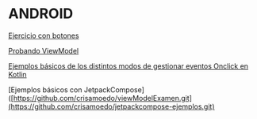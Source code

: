 # ANDROID
[Ejercicio con botones](https://github.com/crisamoedo/EjercicioPruebaBoton.git)

[Probando ViewModel](https://github.com/crisamoedo/viewModelExamen.git)

[Ejemplos básicos de los distintos modos de gestionar eventos Onclick en Kotlin](https://github.com/crisamoedo/android-eventos-kotlin.git)

[Ejemplos básicos con JetpackCompose]([https://github.com/crisamoedo/viewModelExamen.git](https://github.com/crisamoedo/jetpackcompose-ejemplos.git)



